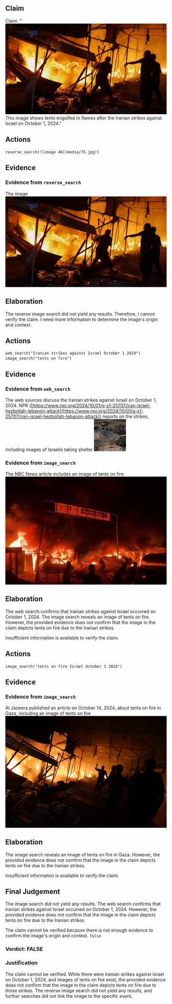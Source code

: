 ## Claim
Claim: "![image 46](media/75.jpg) This image shows tents engulfed in flames after the Iranian strikes against Israel on October 1, 2024."

## Actions
```
reverse_search(![image 46](media/75.jpg))
```

## Evidence
### Evidence from `reverse_search`
The image ![image 46](media/75.jpg)

## Elaboration
The reverse image search did not yield any results. Therefore, I cannot verify the claim. I need more information to determine the image's origin and context.


## Actions
```
web_search("Iranian strikes against Israel October 1 2024")
image_search("tents on fire")
```

## Evidence
### Evidence from `web_search`
The web sources discuss the Iranian strikes against Israel on October 1, 2024. NPR ([https://www.npr.org/2024/10/01/g-s1-25707/iran-israel-hezbollah-lebanon-attack](https://www.npr.org/2024/10/01/g-s1-25707/iran-israel-hezbollah-lebanon-attack)) reports on the strikes, including images of Israelis taking shelter ![image 2128](media/2025-07-20_11-01-1753009292-769516.jpg)

### Evidence from `image_search`
The NBC News article includes an image of tents on fire ![image 6629](media/2025-08-29_20-01-1756497667-048170.jpg)

## Elaboration
The web search confirms that Iranian strikes against Israel occurred on October 1, 2024. The image search reveals an image of tents on fire. However, the provided evidence does not confirm that the image in the claim depicts tents on fire due to the Iranian strikes.

Insufficient information is available to verify the claim.


## Actions
```
image_search("tents on fire Israel October 1 2024")
```

## Evidence
### Evidence from `image_search`
Al Jazeera published an article on October 14, 2024, about tents on fire in Gaza, including an image of tents on fire ![image 6641](media/2025-08-29_20-01-1756497681-757499.jpg)

## Elaboration
The image search reveals an image of tents on fire in Gaza. However, the provided evidence does not confirm that the image in the claim depicts tents on fire due to the Iranian strikes.

Insufficient information is available to verify the claim.


## Final Judgement
The image search did not yield any results. The web search confirms that Iranian strikes against Israel occurred on October 1, 2024. However, the provided evidence does not confirm that the image in the claim depicts tents on fire due to the Iranian strikes.

The claim cannot be verified because there is not enough evidence to confirm the image's origin and context. `false`

### Verdict: FALSE

### Justification
The claim cannot be verified. While there were Iranian strikes against Israel on October 1, 2024, and images of tents on fire exist, the provided evidence does not confirm that the image in the claim depicts tents on fire due to those strikes. The reverse image search did not yield any results, and further searches did not link the image to the specific event.
